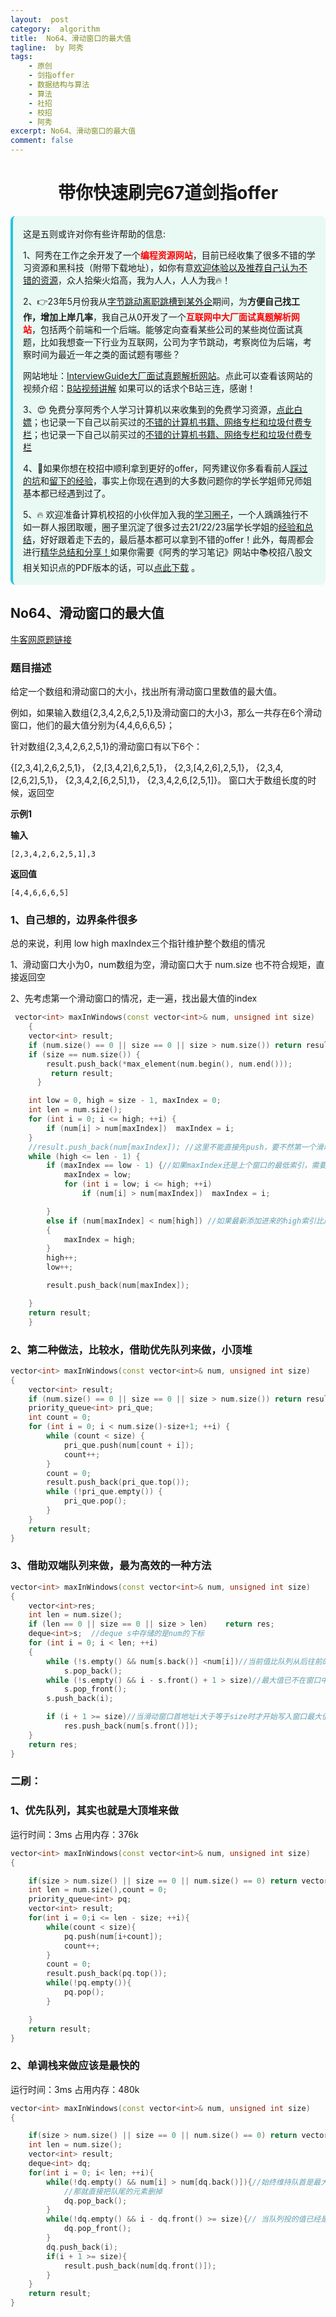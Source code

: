 ```yaml
---
layout:  post
category:  algorithm
title:  No64、滑动窗口的最大值
tagline:  by 阿秀
tags:
    - 原创
    - 剑指offer
    - 数据结构与算法
    - 算法
    - 社招
    - 校招
    - 阿秀
excerpt: No64、滑动窗口的最大值
comment: false
---
```


<h1 align="center">带你快速刷完67道剑指offer</h1>

<div style="border-color: #24C6DC;
            background-color: #e9f9f3;         
            margin: 1rem 0;
        padding: .25rem 1rem;
        border-left-width: .3rem;
        border-left-style: solid;
        border-radius: .5rem;
        color: inherit;">
  <p>这是五则或许对你有些许帮助的信息:</p>
<p>1、阿秀在工作之余开发了一个<span style="font-weight:bold;color:red">编程资源网站</span>，目前已经收集了很多不错的学习资源和黑科技（附带下载地址），如你有意<a href="https://www.cxypron.com/home" target="_blank">欢迎体验以及推荐自己认为不错的资源</a>，众人拾柴火焰高，我为人人，人人为我🔥！</p>  <p>2、👉23年5月份我从<a style="text-decoration: underline" href="https://mp.weixin.qq.com/s/zKItpGwIkHKK4g2aOlL2rA" target="_blank">字节跳动离职跳槽到某外企</a>期间，为<span style="font-weight:bold">方便自己找工作，增加上岸几率</span>，我自己从0开发了一个<span style="font-weight:bold;color:red">互联网中大厂面试真题解析网站</span>，包括两个前端和一个后端。能够定向查看某些公司的某些岗位面试真题，比如我想查一下行业为互联网，公司为字节跳动，考察岗位为后端，考察时间为最近一年之类的面试题有哪些？
<div align="center">
</div>网站地址：<a style="text-decoration: underline" href="https://top.interviewguide.cn/" target="_blank">InterviewGuide大厂面试真题解析网站</a>。点此可以查看该网站的视频介绍：<a style="text-decoration: underline" href="https://www.bilibili.com/video/BV1f94y1C7BL" target="_blank">B站视频讲解</a>   如果可以的话求个B站三连，感谢！
  </p>
  <p>3、😍
    免费分享阿秀个人学习计算机以来收集到的免费学习资源，<a style="text-decoration: underline" href="/notes/07-resources/01-free/01-introduce.html" target="_blank">点此白嫖</a>；也记录一下自己以前买过的<a style="text-decoration: underline" href="/notes/07-resources/02-precious.html" target="_blank">不错的计算机书籍、网络专栏和垃圾付费专栏</a>；也记录一下自己以前买过的<a style="text-decoration: underline" href="/notes/07-resources/02-precious.html" target="_blank">不错的计算机书籍、网络专栏和垃圾付费专栏</a>
  </p>
  <p>4、🚀如果你想在校招中顺利拿到更好的offer，阿秀建议你多看看前人<a style="text-decoration: underline" href="https://www.yuque.com/tuobaaxiu/httmmc/npg1k81zeq4wfpyz" target="_blank">踩过的坑</a>和<a style="text-decoration: underline"  target="_blank" href="https://www.yuque.com/tuobaaxiu/httmmc/gge9ppd0mbu2d3dp">留下的经验</a>，事实上你现在遇到的大多数问题你的学长学姐师兄师姐基本都已经遇到过了。
  </p>
  <p>5、🔥 欢迎准备计算机校招的小伙伴加入我的<a  style="text-decoration: underline" href="https://www.yuque.com/tuobaaxiu/httmmc/xg0otqvc17wfx4u9" target="_blank">学习圈子</a>，一个人踽踽独行不如一群人报团取暖，圈子里沉淀了很多过去21/22/23届学长学姐的<a  style="text-decoration: underline" href="https://www.yuque.com/tuobaaxiu/httmmc/gge9ppd0mbu2d3dp" target="_blank">经验和总结</a>，好好跟着走下去的，最后基本都可以拿到不错的offer！此外，每周都会进行<a  style="text-decoration: underline" href="https://www.yuque.com/tuobaaxiu/httmmc/npg1k81zeq4wfpyz" target="_blank">精华总结和分享！</a>如果你需要《阿秀的学习笔记》网站中📚︎校招八股文相关知识点的PDF版本的话，可以<a style="text-decoration: underline" href="https://www.yuque.com/tuobaaxiu/httmmc/qs0yn66apvkzw0ps" target="_blank">点此下载</a> 。</p>   </div>



## **No64、滑动窗口的最大值**

<font style="font-weight:normal; color:#4169E1;text-decoration:underline;" target="_blank">[牛客网原题链接](https://www.nowcoder.com/practice/1624bc35a45c42c0bc17d17fa0cba788?tpId=13&&tqId=11217&rp=1&ru=/ta/coding-interviews&qru=/ta/coding-interviews/question-ranking)</font>

### **题目描述**

给定一个数组和滑动窗口的大小，找出所有滑动窗口里数值的最大值。

例如，如果输入数组{2,3,4,2,6,2,5,1}及滑动窗口的大小3，那么一共存在6个滑动窗口，他们的最大值分别为{4,4,6,6,6,5}； 

针对数组{2,3,4,2,6,2,5,1}的滑动窗口有以下6个：

 {[2,3,4],2,6,2,5,1}， {2,[3,4,2],6,2,5,1}， {2,3,[4,2,6],2,5,1}， {2,3,4,[2,6,2],5,1}， {2,3,4,2,[6,2,5],1}， {2,3,4,2,6,[2,5,1]}。
窗口大于数组长度的时候，返回空

**示例1**

**输入**

~~~
[2,3,4,2,6,2,5,1],3
~~~
**返回值**

~~~
[4,4,6,6,6,5]
~~~



### **1、自己想的，边界条件很多**

总的来说，利用 low high maxIndex三个指针维护整个数组的情况

1、滑动窗口大小为0，num数组为空，滑动窗口大于 num.size 也不符合规矩，直接返回空

2、先考虑第一个滑动窗口的情况，走一遍，找出最大值的index

~~~cpp
 vector<int> maxInWindows(const vector<int>& num, unsigned int size)
    {
	vector<int> result;
	if (num.size() == 0 || size == 0 || size > num.size()) return result;
	if (size == num.size()) {
        result.push_back(*max_element(num.begin(), num.end())); 
         return result;
      }

	int low = 0, high = size - 1, maxIndex = 0;
	int len = num.size();
	for (int i = 0; i <= high; ++i) {
		if (num[i] > num[maxIndex])  maxIndex = i;
	}
	//result.push_back(num[maxIndex]); //这里不能直接先push，要不然第一个滑动窗口的最大值会push两次
	while (high <= len - 1) {
		if (maxIndex == low - 1) {//如果maxIndex还是上个窗口的最低索引，需要更新
			maxIndex = low;
			for (int i = low; i <= high; ++i)
				if (num[i] > num[maxIndex])  maxIndex = i;

		}
		else if (num[maxIndex] < num[high]) //如果最新添加进来的high索引比原窗口中的所有值都要大，也要更新
		{
			maxIndex = high;
		}
		high++;
		low++;

		result.push_back(num[maxIndex]);

	}
	return result;
    }
~~~



### **2、第二种做法，比较水，借助优先队列来做，小顶堆**

~~~cpp
vector<int> maxInWindows(const vector<int>& num, unsigned int size)
{
	vector<int> result;
	if (num.size() == 0 || size == 0 || size > num.size()) return result;
	priority_queue<int> pri_que;
	int count = 0;
	for (int i = 0; i < num.size()-size+1; ++i) {
		while (count < size) {
			pri_que.push(num[count + i]);
			count++;
		}
		count = 0;
		result.push_back(pri_que.top());
		while (!pri_que.empty()) {
			pri_que.pop();
		}
	}
	return result;
}
~~~



### **3、借助双端队列来做，最为高效的一种方法**

~~~cpp
vector<int> maxInWindows(const vector<int>& num, unsigned int size)
{
    vector<int>res;
    int len = num.size();
    if (len == 0 || size == 0 || size > len)	return res;
    deque<int>s;  //deque s中存储的是num的下标
    for (int i = 0; i < len; ++i)
    {
        while (!s.empty() && num[s.back()] <num[i])//当前值比队列从后往前的大，成为下一个待选值
            s.pop_back();
        while (!s.empty() && i - s.front() + 1 > size)//最大值已不在窗口中
            s.pop_front();
        s.push_back(i);

        if (i + 1 >= size)//当滑动窗口首地址i大于等于size时才开始写入窗口最大值
            res.push_back(num[s.front()]);
    }
    return res;
}
~~~



### **二刷：**

### **1、优先队列，其实也就是大顶堆来做**

运行时间：3ms  占用内存：376k

~~~cpp
vector<int> maxInWindows(const vector<int>& num, unsigned int size)
{

    if(size > num.size() || size == 0 || num.size() == 0) return vector<int>();
    int len = num.size(),count = 0;
    priority_queue<int> pq;
    vector<int> result;
    for(int i = 0;i <= len - size; ++i){
        while(count < size){
            pq.push(num[i+count]);
            count++;
        }
        count = 0;
        result.push_back(pq.top());
        while(!pq.empty()){
            pq.pop();
        }

    }
    return result;
}
~~~



### **2、单调栈来做应该是最快的**

运行时间：3ms  占用内存：480k

~~~cpp
vector<int> maxInWindows(const vector<int>& num, unsigned int size)
{

    if(size > num.size() || size == 0 || num.size() == 0) return vector<int>();
    int len = num.size();
    vector<int> result;
    deque<int> dq;
    for(int i = 0; i< len; ++i){
        while(!dq.empty() && num[i] > num[dq.back()]){//始终维持队首是最大的，如果新元素比队尾大，
            //那就直接把队尾的元素删掉
            dq.pop_back();
        }
        while(!dq.empty() && i - dq.front() >= size){// 当队列投的值已经是上一个窗口中的最大值后
            dq.pop_front();
        }
        dq.push_back(i);
        if(i + 1 >= size){
            result.push_back(num[dq.front()]);
        }
    }
    return result;
}
~~~


<p id = "滑动窗口的最大值"></p>

